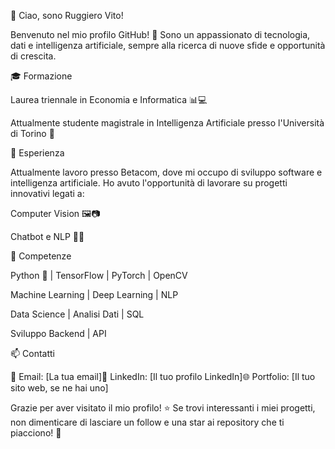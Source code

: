 👋 Ciao, sono Ruggiero Vito!

Benvenuto nel mio profilo GitHub! 🚀 Sono un appassionato di tecnologia, dati e intelligenza artificiale, sempre alla ricerca di nuove sfide e opportunità di crescita.

🎓 Formazione

Laurea triennale in Economia e Informatica 📊💻

Attualmente studente magistrale in Intelligenza Artificiale presso l'Università di Torino 🤖

💼 Esperienza

Attualmente lavoro presso Betacom, dove mi occupo di sviluppo software e intelligenza artificiale. Ho avuto l'opportunità di lavorare su progetti innovativi legati a:

Computer Vision 🖼️📷

Chatbot e NLP 💬🤖

🔧 Competenze

Python 🐍 | TensorFlow | PyTorch | OpenCV

Machine Learning | Deep Learning | NLP

Data Science | Analisi Dati | SQL

Sviluppo Backend | API

📫 Contatti

📧 Email: [La tua email]💼 LinkedIn: [Il tuo profilo LinkedIn]🌐 Portfolio: [Il tuo sito web, se ne hai uno]

Grazie per aver visitato il mio profilo! ⭐ Se trovi interessanti i miei progetti, non dimenticare di lasciare un follow e una star ai repository che ti piacciono! 🚀
